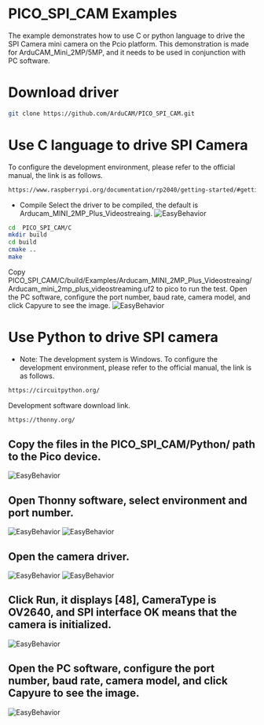 # PICO_SPI_CAM Examples
The example demonstrates how to use C or python language to drive the SPI Camera mini camera on the Pcio platform. 
This demonstration is made for ArduCAM_Mini_2MP/5MP, and it needs to be used in conjunction with PC software.

# Download driver
```bash
git clone https://github.com/ArduCAM/PICO_SPI_CAM.git
```

# Use C language to drive SPI Camera
To configure the development environment, please refer to the official manual, the link is as follows.
```bash
https://www.raspberrypi.org/documentation/rp2040/getting-started/#getting-started-with-c
```
- Compile
Select the driver to be compiled, the default is Arducam_MINI_2MP_Plus_Videostreaing.
![EasyBehavior](https://github.com/UCTRONICS/pic/blob/master/pico/Spi%20Camera/1.png)
```bash
cd  PICO_SPI_CAM/C
mkdir build
cd build
cmake ..
make 
```
Copy PICO_SPI_CAM/C/build/Examples/Arducam_MINI_2MP_Plus_Videostreaing/Arducam_mini_2mp_plus_videostreaming.uf2 to pico to run the test.
Open the PC software, configure the port number, baud rate, camera model, and click Capyure to see the image.
![EasyBehavior](https://github.com/UCTRONICS/pic/blob/master/pico/Spi%20Camera/2.png)

# Use Python to drive SPI camera
- Note: The development system is Windows. 
To configure the development environment, please refer to the official manual, the link is as follows.
```bash
https://circuitpython.org/
```
Development software download link.
```bash
https://thonny.org/
```

## Copy the files in the PICO_SPI_CAM/Python/ path to the Pico device. 
![EasyBehavior](https://github.com/UCTRONICS/pic/blob/master/pico/Spi%20Camera/3.png)
## Open Thonny software, select environment and port number. 
![EasyBehavior](https://github.com/UCTRONICS/pic/blob/master/pico/Spi%20Camera/4.png)
![EasyBehavior](https://github.com/UCTRONICS/pic/blob/master/pico/Spi%20Camera/5.png)
## Open the camera driver. 
![EasyBehavior](https://github.com/UCTRONICS/pic/blob/master/pico/Spi%20Camera/6.png)
![EasyBehavior](https://github.com/UCTRONICS/pic/blob/master/pico/Spi%20Camera/7.png)
## Click Run, it displays [48], CameraType is OV2640, and SPI interface OK means that the camera is initialized. 
![EasyBehavior](https://github.com/UCTRONICS/pic/blob/master/pico/Spi%20Camera/8.png)
## Open the PC software, configure the port number, baud rate, camera model, and click Capyure to see the image. 
![EasyBehavior](https://github.com/UCTRONICS/pic/blob/master/pico/Spi%20Camera/9.png)